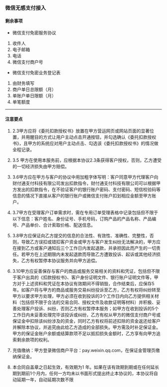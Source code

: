 ### 微信无感支付接入

#### 剩余事项
- 微信支付免密服务协议
1. 收件人
2. 电子邮箱
3. 电话
4. 微信支付商户号
- 微信支付免密业务登记表
1. 由财务填写
2. 商户单日总限额（月）
3. 单账户单日限额（月）
4. 单笔额度



----------
#### 注意要点
1. 2.3甲方应将《委托扣款授权书》放置在甲方营运网页或网站页面的显著位置，并用醒目的方式让用户主动点击开通按钮，并勾选确认《委托扣款授权书》，且甲方的系统应对用户主动点击、勾选该《委托扣款授权书》的情况做全程记录。

2. 3.5 甲方在使用本服务前，应根据本协议2.3条获得客户授权，否则，乙方遭受的一切经济损失由甲方赔偿。

3. 3.6甲方应在甲方与客户的协议中用加粗字体写明：客户同意甲方代理客户向财付通支付科技有限公司发出扣款指令，财付通支付科技有限公司可以根据甲方发出的扣款指令，在不验证客户的银行账户密码、支付密码、短信校验码等信息的情况下直接从客户的银行账户或微信支付账户扣划相应金额至甲方账户。

4. 3.7甲方在受理客户订单需求时，需在专用订单受理表格中记录包括但不限于以下信息：客户姓名、身份证号、手机号码，订购产品的产品名称、产品编号、产品单价、合计索取价格、配送信息。

5. 3.8甲方应保证向乙方提交的信息的合法性、有效性、准确性、完整性，否则，导致乙方误扣或错扣客户资金或甲方与客户发生纠纷无法解决的，甲方应在接到乙方或客户通知后三个工作日内发起退款，并承担因此而产生的一切责任。若甲方在上述期限内未发起退款而导致乙方遭致投诉、起诉或其他经济损失，乙方有权暂停本协议服务并向甲方追偿。
6. 3.10甲方应妥善保存与客户的商品或服务交易相关的资料和凭证，包括但不限于客户出具的《扣款授权书》、客户身份证明文件、银行账户证明文件等，甲方对于上述资料和凭证在本协议有效期间不得销毁，合作结束后，应保存5年。如客户将与甲方的商品或服务交易纠纷投诉至乙方，乙方有权将纠纷转至甲方以要求甲方处理，甲方必须在收到投诉的3个工作日内向乙方提供相关材料（包括但不限于合法的交易合同、授权文件及收款证明等材料）并积极、妥善处理客户投诉、纠纷，否则乙方有权暂停本服务；如甲方在收到投诉的5个工作日内未妥善处理完毕该投诉或纠纷，乙方有权从甲方的微信支付商户号或保证金中扣除该纠纷涉及的资金，同时乙方有权将前述扣除的资金返还给客户并解除本协议，并追究由此给乙方造成的全部损失。甲方需及时补足保证金。甲方的保证金账户余额或结算款项不足以抵扣损失金额时，乙方享有向甲方追索剩余款项的权利。
7. 充值缴纳：甲方登录微信商户平台：pay.weixin.qq.com，在保证金管理页缴纳保证金。
8. 本合同自盖章之日起生效，有效期为1 年。如果在该有效期到期或在任何延长期到期前1个月内，任何一方均未以书面形式提出终止本协议的，本协议将自动延期一年，自动延期次数不限